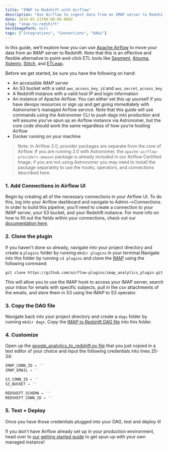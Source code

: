 ```yaml
---
title: "IMAP to Redshift with Airflow"
description: "Use Airflow to ingest data from an IMAP server to Redshift"
date: 2018-05-21T00:00:00.000Z
slug: "imap-to-redshift"
heroImagePath: null
tags: ["Integrations", "Connections", "DAGs"]
---
```


In this guide, we’ll explore how you can use [Apache Airflow](https://airflow.apache.org/) to move your data from an IMAP server to Redshift. Note that this is an effective and flexible alternative to point-and-click ETL tools like [Segment](https://segment.com), [Alooma](https://alooma.com), [Xplenty](https://www.xplenty.com), [Stitch](https://stitchdata.com), and [ETLeap](https://etleap.com/).

Before we get started, be sure you have the following on hand:

* An accessible IMAP server
* An S3 bucket with a valid `aws_access_key_id` and `aws_secret_access_key`
* A Redshift instance with a valid host IP and login information
* An instance of Apache Airflow. You can either set this up yourself if you have devops resources or sign
  up and get going immediately with Astronomer’s managed Airflow service. Note that this guide will use
  commands using the Astronomer CLI to push dags into production and will assume you’ve spun up an Airflow
  instance via Astronomer, but the core code should work the same regardless of how you’re hosting Airflow
* Docker running on your machine

> Note: In Airflow 2.0, provider packages are separate from the core of Airflow. If you are running 2.0 with Astronomer, the `apache-airflow-providers-amazon` package is already included in our Airlfow Certified Image; if you are not using Astronomer you may need to install the package separately to use the hooks, operators, and connections described here.

### 1. Add Connections in Airflow UI

Begin by creating all of the necessary connections in your Airflow UI. To do this, log into your Airflow dashboard and navigate to Admin-->Connections. In order to build this pipeline, you’ll need to create a connection to your IMAP server, your S3 bucket, and your Redshift instance. For more info on how to fill out the fields within your connections, check out our [documentation here](https://www.astronomer.io/guides/connections/).

### 2. Clone the plugin

If you haven't done so already, navigate into your project directory and create a `plugins` folder by running  `mkdir plugins` in your terminal.Navigate into this folder by running `cd plugins` and clone the [IMAP](https://github.com/airflow-plugins/imap_plugin) using the following command:

`git clone https://github.com/airflow-plugins/imap_analytics_plugin.git`

This will allow you to use the IMAP hook to access your IMAP server, search your inbox for emails with specific subjects, pull in the csv attachments of the emails, and store them in S3 using the IMAP to S3 operator.

### 3. Copy the DAG file

Navigate back into your project directory and create a `dags` folder by running `mkdir dags`. Copy the [IMAP to Redshift DAG file](https://github.com/airflow-plugins/Example-Airflow-DAGs/blob/master/etl/imap_to_redshift.py) into this folder.

### 4. Customize

Open up the [google_analytics_to_redshift.py file](https://github.com/airflow-plugins/Example-Airflow-DAGs/blob/master/etl/imap_to_redshift.py#L25) that you just copied in a text editor of your choice and input the following credentials into lines 25-34:

```python
IMAP_CONN_ID = ''
IMAP_EMAIL = ''

S3_CONN_ID = ''
S3_BUCKET = ''

REDSHIFT_SCHEMA = ''
REDSHIFT_CONN_ID = ''
```

### 5. Test + Deploy

Once you have those credentials plugged into your DAG, test and deploy it!

If you don't have Airflow already set up in your production environment, head over to [our getting started guide](https://astronomer.io/docs/getting-started) to get spun up with your own managed instance!
